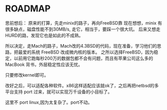 # ROADMAP

思前想后：
原来的打算，先走minix的路子，再向FreeBSD靠
现在想想，minix 有很多缺点，磁盘性能不到30MB/s, 走它，相当于，要踩一个很大坑。
后来又想走HURD的路，发现它也是如此的不成熟。

所以决定，走Mach的路子，Mach改的4.3BSD的代码，现在准备，学习他们的思路，把最爱的系统 FreeBSD 改成微内核的版本。
之所以选择FreeBSD，因为稳定，以前用它跑每秒200万的数据包都不会有问题，而且有苹果公司这么多的MacBook 背书，外层稳定性应该无忧。

只要修改kernel即可。

改好之后，可以适配各种软件。x86这样适配应该就ok了，之后再把netbsd的多平台支持 port 过来，就可以实现万千设备的小目标了。

这里不 port linux,因为太复杂了。port不动。



